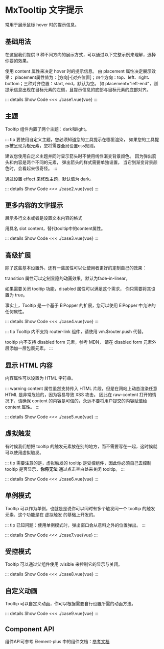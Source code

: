 # MxTooltip 文字提示
常用于展示鼠标 hover 时的提示信息。
<br/>


<script lang="ts" setup>
import case1 from './case1.vue'
import case2 from './case2.vue'
import case3 from './case3.vue'
import case4 from './case4.vue'
import case5 from './case5.vue'
import case6 from './case6.vue'
import case7 from './case7.vue'
import case8 from './case8.vue'
import case9 from './case9.vue'
</script>


## 基础用法
在这里我们提供 9 种不同方向的展示方式，可以通过以下完整示例来理解，选择你要的效果。

使用 content 属性来决定 hover 时的提示信息。 由 placement 属性决定展示效果： placement属性值为：[方向]-[对齐位置]；四个方向：top、left、right、bottom；三种对齐位置：start, end，默认为空。 如 placement="left-end"，则提示信息出现在目标元素的左侧，且提示信息的底部与目标元素的底部对齐。

<case1></case1>

::: details Show Code
<<< ./case1.vue{vue}
:::


## 主题
Tooltip 组件内置了两个主题：dark和light。

::: tip
要使用自定义主题，您必须知道您的工具提示在哪里渲染， 如果您的工具提示被呈现为根元素，您将需要全局设置css规则。

建议您使用自定义主题并同时显示箭头时不使用线性渐变背景颜色。 因为弹出箭头和内容是两个不同的元素， 弹出箭头的样式需要单独设置， 当它到渐变背景颜色时，会看起来很奇怪。
:::

通过设置 effect 来修改主题，默认值为 dark。

<case2></case2>

::: details Show Code
<<< ./case2.vue{vue}
:::


## 更多内容的文字提示
展示多行文本或者是设置文本内容的格式

用具名 slot content，替代tooltip中的content属性。

<case3></case3>

::: details Show Code
<<< ./case3.vue{vue}
:::


## 高级扩展
除了这些基本设置外，还有一些属性可以让使用者更好的定制自己的效果：

transition 属性可以定制显隐的动画效果，默认为fade-in-linear。

如果需要关闭 tooltip 功能，disabled 属性可以满足这个需求， 你只需要将其设置为 true。

事实上，Tooltip 是一个基于 ElPopper 的扩展，您可以使用 ElPopper 中允许的任何属性。

<case4></case4>

::: details Show Code
<<< ./case4.vue{vue}
:::

::: tip
Tooltip 内不支持 router-link 组件，请使用 vm.$router.push 代替。

tooltip 内不支持 disabled form 元素，参考 MDN， 请在 disabled form 元素外层添加一层包裹元素。
:::


## 显示 HTML 内容
内容属性可以设置为 HTML 字符串。

::: warning
content 属性虽然支持传入 HTML 片段，但是在网站上动态渲染任意 HTML 是非常危险的，因为容易导致 XSS 攻击。 因此在 raw-content 打开的情况下，请确保 content 的内容是可信的，永远不要将用户提交的内容赋值给 content 属性。
:::

<case5></case5>

::: details Show Code
<<< ./case5.vue{vue}
:::


## 虚拟触发
有时候我们想把 tooltip 的触发元素放在别的地方，而不需要写在一起，这时候就可以使用虚拟触发。

::: tip
需要注意的是，虚拟触发的 tooltip 是受控组件，因此你必须自己去控制 tooltip 是否显示，**你将无法** 通过点击空白处来关闭 tooltip。
:::

<case6></case6>

::: details Show Code
<<< ./case6.vue{vue}
:::


## 单例模式
Tooltip 可以作为单例，也就是是说你可以同时有多个触发同一个 tooltip 的触发元素，这个功能是在 虚拟触发 的基础上开发的。

::: tip
已知问题：使用单例模式时，弹出窗口会从意料之外的位置弹出。
:::

<case7></case7>

::: details Show Code
<<< ./case7.vue{vue}
:::


## 受控模式
Tooltip 可以通过父组件使用 :visible 来控制它的显示与关闭。

<case8></case8>

::: details Show Code
<<< ./case8.vue{vue}
:::


## 自定义动画
Tooltip 可以自定义动画，你可以根据需要自行设置所需的动画方法。

<case9></case9>

::: details Show Code
<<< ./case9.vue{vue}
:::


## Component API
组件API可参考 Element-plus 中的组件文档：[参考文档](https://element-plus.org/zh-CN/component/tooltip.html#api)
